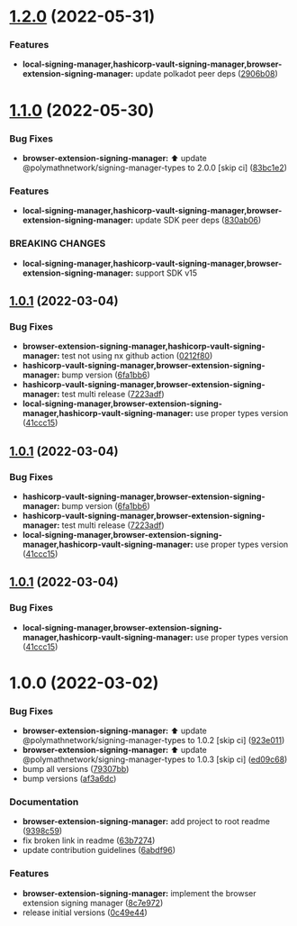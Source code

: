 # [1.2.0](https://github.com/PolymathNetwork/signing-managers/compare/@polymathnetwork/browser-extension-signing-manager@1.1.0...@polymathnetwork/browser-extension-signing-manager@1.2.0) (2022-05-31)


### Features

* **local-signing-manager,hashicorp-vault-signing-manager,browser-extension-signing-manager:** update polkadot peer deps ([2906b08](https://github.com/PolymathNetwork/signing-managers/commit/2906b088981de1e7a5f5e0041c2a06607fba5bfb))

# [1.1.0](https://github.com/PolymathNetwork/signing-managers/compare/@polymathnetwork/browser-extension-signing-manager@1.0.1...@polymathnetwork/browser-extension-signing-manager@1.1.0) (2022-05-30)


### Bug Fixes

* **browser-extension-signing-manager:** :arrow_up: update @polymathnetwork/signing-manager-types to 2.0.0 [skip ci] ([83bc1e2](https://github.com/PolymathNetwork/signing-managers/commit/83bc1e24550ffa2ca980c547ae71cf85a26f903d))


### Features

* **local-signing-manager,hashicorp-vault-signing-manager,browser-extension-signing-manager:** update SDK peer deps ([830ab06](https://github.com/PolymathNetwork/signing-managers/commit/830ab06373d5e516aba8f8868682ccaae08886e0))


### BREAKING CHANGES

* **local-signing-manager,hashicorp-vault-signing-manager,browser-extension-signing-manager:** support SDK v15

## [1.0.1](https://github.com/PolymathNetwork/signing-managers/compare/@polymathnetwork/browser-extension-signing-manager@1.0.0...@polymathnetwork/browser-extension-signing-manager@1.0.1) (2022-03-04)


### Bug Fixes

* **browser-extension-signing-manager,hashicorp-vault-signing-manager:** test not using nx github action ([0212f80](https://github.com/PolymathNetwork/signing-managers/commit/0212f809202c0f21fa57ea3bfbf181cd27af72b2))
* **hashicorp-vault-signing-manager,browser-extension-signing-manager:** bump version ([6fa1bb6](https://github.com/PolymathNetwork/signing-managers/commit/6fa1bb6ad185040503df0ab7965bf5df93c3fe2e))
* **hashicorp-vault-signing-manager,browser-extension-signing-manager:** test multi release ([7223adf](https://github.com/PolymathNetwork/signing-managers/commit/7223adf1e5027554d4c66cd3c156e11913f72d10))
* **local-signing-manager,browser-extension-signing-manager,hashicorp-vault-signing-manager:** use proper types version ([41ccc15](https://github.com/PolymathNetwork/signing-managers/commit/41ccc15678c2a017474d9eef64eaf4c47366ecf3))

## [1.0.1](https://github.com/PolymathNetwork/signing-managers/compare/@polymathnetwork/browser-extension-signing-manager@1.0.0...@polymathnetwork/browser-extension-signing-manager@1.0.1) (2022-03-04)


### Bug Fixes

* **hashicorp-vault-signing-manager,browser-extension-signing-manager:** bump version ([6fa1bb6](https://github.com/PolymathNetwork/signing-managers/commit/6fa1bb6ad185040503df0ab7965bf5df93c3fe2e))
* **hashicorp-vault-signing-manager,browser-extension-signing-manager:** test multi release ([7223adf](https://github.com/PolymathNetwork/signing-managers/commit/7223adf1e5027554d4c66cd3c156e11913f72d10))
* **local-signing-manager,browser-extension-signing-manager,hashicorp-vault-signing-manager:** use proper types version ([41ccc15](https://github.com/PolymathNetwork/signing-managers/commit/41ccc15678c2a017474d9eef64eaf4c47366ecf3))

## [1.0.1](https://github.com/PolymathNetwork/signing-managers/compare/@polymathnetwork/browser-extension-signing-manager@1.0.0...@polymathnetwork/browser-extension-signing-manager@1.0.1) (2022-03-04)


### Bug Fixes

* **local-signing-manager,browser-extension-signing-manager,hashicorp-vault-signing-manager:** use proper types version ([41ccc15](https://github.com/PolymathNetwork/signing-managers/commit/41ccc15678c2a017474d9eef64eaf4c47366ecf3))

# 1.0.0 (2022-03-02)


### Bug Fixes

* **browser-extension-signing-manager:** :arrow_up: update @polymathnetwork/signing-manager-types to 1.0.2 [skip ci] ([923e011](https://github.com/PolymathNetwork/signing-managers/commit/923e01195c5956f527ebb301cb524cc9b57e66c5))
* **browser-extension-signing-manager:** :arrow_up: update @polymathnetwork/signing-manager-types to 1.0.3 [skip ci] ([ed09c68](https://github.com/PolymathNetwork/signing-managers/commit/ed09c6899b5e77e526b81895628cf8071149d9bd))
* bump all versions ([79307bb](https://github.com/PolymathNetwork/signing-managers/commit/79307bb7aa18ef8abdd94865da7eed53997fe267))
* bump versions ([af3a6dc](https://github.com/PolymathNetwork/signing-managers/commit/af3a6dc9336bfa5d9d5fbe14d91165d056567165))


### Documentation

* **browser-extension-signing-manager:** add project to root readme ([9398c59](https://github.com/PolymathNetwork/signing-managers/commit/9398c59e2d6173a0bc3fa3a6f6347396f6da8b7c))
* fix broken link in readme ([63b7274](https://github.com/PolymathNetwork/signing-managers/commit/63b7274e78b99a712d5a92c3add52f067ba2cec8))
* update contribution guidelines ([6abdf96](https://github.com/PolymathNetwork/signing-managers/commit/6abdf96151f69584824a050e0bef13de0338acde))


### Features

* **browser-extension-signing-manager:** implement the browser extension signing manager ([8c7e972](https://github.com/PolymathNetwork/signing-managers/commit/8c7e97206b251eda6e56f99326e1b6bf1c2a604d))
* release initial versions ([0c49e44](https://github.com/PolymathNetwork/signing-managers/commit/0c49e441b4e68df3a9cc3985b11ade0de0a0f2a3))
